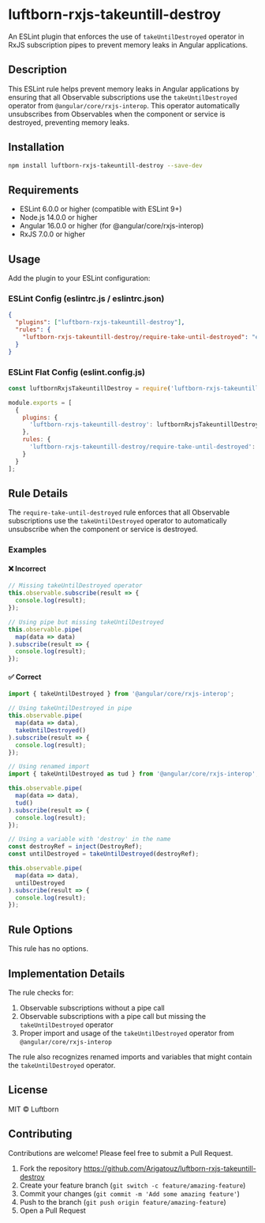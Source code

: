 # luftborn-rxjs-takeuntill-destroy

An ESLint plugin that enforces the use of `takeUntilDestroyed` operator in RxJS subscription pipes to prevent memory leaks in Angular applications.

## Description

This ESLint rule helps prevent memory leaks in Angular applications by ensuring that all Observable subscriptions use the `takeUntilDestroyed` operator from `@angular/core/rxjs-interop`. This operator automatically unsubscribes from Observables when the component or service is destroyed, preventing memory leaks.

## Installation

```bash
npm install luftborn-rxjs-takeuntill-destroy --save-dev
```

## Requirements

- ESLint 6.0.0 or higher (compatible with ESLint 9+)
- Node.js 14.0.0 or higher
- Angular 16.0.0 or higher (for @angular/core/rxjs-interop)
- RxJS 7.0.0 or higher

## Usage

Add the plugin to your ESLint configuration:

### ESLint Config (eslintrc.js / eslintrc.json)

```json
{
  "plugins": ["luftborn-rxjs-takeuntill-destroy"],
  "rules": {
    "luftborn-rxjs-takeuntill-destroy/require-take-until-destroyed": "error"
  }
}
```

### ESLint Flat Config (eslint.config.js)

```js
const luftbornRxjsTakeuntillDestroy = require('luftborn-rxjs-takeuntill-destroy');

module.exports = [
  {
    plugins: {
      'luftborn-rxjs-takeuntill-destroy': luftbornRxjsTakeuntillDestroy
    },
    rules: {
      'luftborn-rxjs-takeuntill-destroy/require-take-until-destroyed': 'error'
    }
  }
];
```

## Rule Details

The `require-take-until-destroyed` rule enforces that all Observable subscriptions use the `takeUntilDestroyed` operator to automatically unsubscribe when the component or service is destroyed.

### Examples

#### ❌ Incorrect

```typescript
// Missing takeUntilDestroyed operator
this.observable.subscribe(result => {
  console.log(result);
});

// Using pipe but missing takeUntilDestroyed
this.observable.pipe(
  map(data => data)
).subscribe(result => {
  console.log(result);
});
```

#### ✅ Correct

```typescript
import { takeUntilDestroyed } from '@angular/core/rxjs-interop';

// Using takeUntilDestroyed in pipe
this.observable.pipe(
  map(data => data),
  takeUntilDestroyed()
).subscribe(result => {
  console.log(result);
});

// Using renamed import
import { takeUntilDestroyed as tud } from '@angular/core/rxjs-interop';

this.observable.pipe(
  map(data => data),
  tud()
).subscribe(result => {
  console.log(result);
});

// Using a variable with 'destroy' in the name
const destroyRef = inject(DestroyRef);
const untilDestroyed = takeUntilDestroyed(destroyRef);

this.observable.pipe(
  map(data => data),
  untilDestroyed
).subscribe(result => {
  console.log(result);
});
```

## Rule Options

This rule has no options.

## Implementation Details

The rule checks for:

1. Observable subscriptions without a pipe call
2. Observable subscriptions with a pipe call but missing the `takeUntilDestroyed` operator
3. Proper import and usage of the `takeUntilDestroyed` operator from `@angular/core/rxjs-interop`

The rule also recognizes renamed imports and variables that might contain the `takeUntilDestroyed` operator.

## License

MIT © Luftborn

## Contributing

Contributions are welcome! Please feel free to submit a Pull Request.

1. Fork the repository https://github.com/Arigatouz/luftborn-rxjs-takeuntill-destroy
2. Create your feature branch (`git switch -c feature/amazing-feature`)
3. Commit your changes (`git commit -m 'Add some amazing feature'`)
4. Push to the branch (`git push origin feature/amazing-feature`)
5. Open a Pull Request

